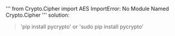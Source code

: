 
'''
from Crypto.Cipher import AES
ImportError: No Module Named Crypto.Cipher
'''
solution:
> 'pip install pycrypto' or 'sudo pip install pycrypto'